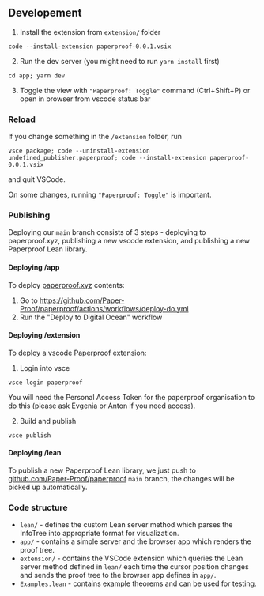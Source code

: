 ## Developement

1. Install the extension from `extension/` folder
```console
code --install-extension paperproof-0.0.1.vsix
```

2. Run the dev server (you might need to run `yarn install` first)
```console
cd app; yarn dev
```

3. Toggle the view with `"Paperproof: Toggle"` command (Ctrl+Shift+P) or open in browser
from vscode status bar

### Reload 

If you change something in the `/extension` folder, run

```console
vsce package; code --uninstall-extension undefined_publisher.paperproof; code --install-extension paperproof-0.0.1.vsix
```
and quit VSCode.

On some changes, running `"Paperproof: Toggle"` is important.

### Publishing

Deploying our `main` branch consists of 3 steps - deploying to paperproof.xyz, publishing a new vscode extension, and publishing a new Paperproof Lean library.

#### Deploying /app

To deploy [paperproof.xyz](paperproof.xyz) contents:

1. Go to https://github.com/Paper-Proof/paperproof/actions/workflows/deploy-do.yml
2. Run the "Deploy to Digital Ocean" workflow

#### Deploying /extension

To deploy a vscode Paperproof extension:

1. Login into vsce
```
vsce login paperproof
```

You will need the Personal Access Token for the paperproof organisation to do this (please ask Evgenia or Anton if you need access).

2. Build and publish

```shell
vsce publish
```

#### Deploying /lean

To publish a new Paperproof Lean library, we just push to [github.com/Paper-Proof/paperproof](github.com/Paper-Proof/paperproof) `main` branch, the changes will be picked up automatically.

### Code structure

- `lean/` - defines the custom Lean server method which parses the InfoTree into appropriate format for visualization.
- `app/` - contains a simple server and the browser app which renders
the proof tree.
- `extension/` - contains the VSCode extension which queries the Lean server method defined in `lean/` each time the cursor position changes
and sends the proof tree to the browser app defines in `app/`.
- `Examples.lean` - contains example theorems and can be used for testing.
